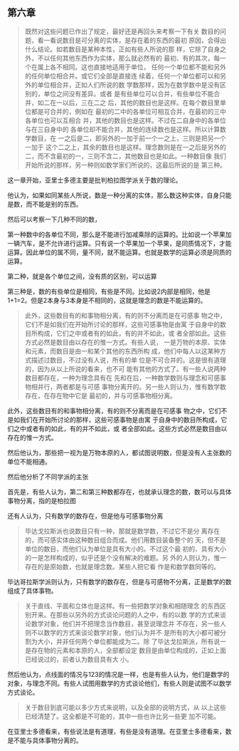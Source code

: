 <h2>第六章</h2><blockquote data-pid="M4dqge9S">既然对这些问题已作出了规定，最好还是再回头来考察一下有关 数目的问题，看一看说数目是可分离的实体，是存在着的东西的最初 原因，会得出什么结论。如若数目是某种本性，正如有些人所说的那 样，它除了自身之外，不以任何其他东西作为实体，那么就必然有的 最初、有的其次，每一个在属上各不相同。这也直接地适用于单位， 任何一个单位都不能和另外的任何单位相合并。或它们全部是直接连 续着，任何一个单位都可以和另外的单位相合并，正如人们所说的数 学数那样，因为在数学数中是没有区别的，单位之间没有差异。或者 是有些单位可以合并，有些单位不能合并，如二在一以后，三在二之 后，其他的数目也是这样。在每个数目里单位都是可合并的，例如在 最初的二中的各单位可相互合并，在最初的三中各单位也可以互相合 并，其他的数目也是这样。不过在二自身中的各单位与在三自身中的 各单位却不能合并，其他的连续数也是这样。所以计算数学数目，在 一之后是二，即另外的一加于前一个一之上，三则是把另一个一加于 这个二之上，其余的数目也是这样。理念数则是在一之后是另外的 二，而不含最初的一，三则不含二，其他数目也是如此。一种数目像 我们开始所说的那样，另一种则如数学家们所说的，这最后所说的是 第三种。 </blockquote><p data-pid="YvDoKxrv">这一章开始，亚里士多德主要是批判柏拉图学派关于数的理论。</p><p data-pid="LiuwniKh">他认为，如果如同某些人所说，数是一种分离的实体，那么数这种实体，自身只能是数，而不能是别的东西。</p><p data-pid="K9gyYX2t">然后可以考察一下几种不同的数，</p><p data-pid="a5o_XOCU">第一种数中的各单位不同，那么是不能进行加减乘除的运算的。比如说一个苹果加一辆汽车，是不允许进行运算。只有说一个苹果加一个苹果，是同质情况下，才能运算。因此单位的属不同，量不同，就不能运算。也就是数学的运算必须是同质的运算。</p><p data-pid="7z_M7Iz1">第二种，就是各个单位之间，没有质的区别，可以运算</p><p data-pid="LGZcHaDG">第三种是，数的有些单位是相同，有些是不同。比如说2内部是相同，他是1+1=2。但是2本身与3本身是不相同的，这就是理念的数是不能运算的。</p><blockquote data-pid="H1UnD7z2">此外，这些数目有的和事物相分离，有的则不分离而是在可感事 物之中，它们不是如我们在开始所讨论的那样，这些可感事物是由寓 于自身中的数目所构成，它们之中或者有的如此，有的并不如此，或 者全部如此。这些方式必然是数目由以存在的惟一方式。有些人说， 一是万物的本原、实体和元素，而数目是由一和某个其他的东西所构 成，他们中每人以这某种方式描述过数目，不过没有人说，所有的单 位是不可合并的。这是很有道理的，因为从以上所说的看来，也不可 能有其他的方式了。有一些人说两种数目都存在，一种为理念具有在 先和在后，一种数学数则与理念和可感事物相并行，两者都是与可感 事物分离开的。另一些人则认为，惟有数学数存在，在存在物中它是 最初的，并与可感事物相分离。 </blockquote><p data-pid="Ds8zGFA_">此外，这些数目有的和事物相分离，有的则不分离而是在可感事 物之中，它们不是如我们在开始所讨论的那样，这些可感事物是由寓 于自身中的数目所构成，它们之中或者有的如此，有的并不如此，或 者全部如此。这些方式必然是数目由以存在的惟一方式。</p><p data-pid="CI_pprCX">然后他认为，那些把一视为是万物本原的人，都试图说明数，但是没有人主张数的单位不能相通。</p><p data-pid="VzFUo0Ar">然后他分析了不同学派的主张</p><p data-pid="HhdJ--WU">首先是，有些人认为，第二和第三种数都存在，也就承认理念的数，数可以与具体事物分离，指的是柏拉图</p><p data-pid="KqISMC-2">还有人认为，只有数学的数存在，但是他与可感事物分离</p><blockquote data-pid="fLdRn_15">毕达戈拉斯派也说数目只有一种，那就是数学数，不过它不是分 离存在的，而可感实体由这种数目组合而成。他们用数目装备整个的 天，但不是单位的数目，而他们认为单位是具有大小的。不过这个最 初的、具有大小的一是怎样构成的，似乎还是个没有解决的难题。另 外的人则认为，惟一存在的是原始数，也就是理念数。某些人把它看 作是和数学数同等的。</blockquote><p data-pid="M09_DNxw">毕达哥拉斯学派则认为，只有数学的数存在，但是与可感物不分离，正是数学的数组成了具体事物。</p><blockquote data-pid="ohG_6S0H">关于直线、平面和立体也是这样。有一些把数学对象和相随理念 的东西区别开来。在那些以另外的方式谈论问题的人之中，有的以数 学的方式来谈论数学对象，他们并不把理念当作数目，甚至说理念并 不存在，另一些人则不以数学的方式来谈论数学对象，他们认为并不 是所有的大小都可被分割为大小，并非任何两个单位都能成为二。除 了毕达戈拉斯派，所有说一是存在物的元素和本原的人，全部都设定 数目是由单位构成的，正如上面已经说过的，前者认为数目具有大 小。 </blockquote><p data-pid="MiZqOAuw">然后他认为，点线面的情况与123的情况是一样，也是有些人认为，他们是数学的对象，与理念不同。有些人试图用数学的方式谈论他们，有些人则是试图不以数学方式谈论。</p><blockquote data-pid="EatNK-Tu">关于数目到底可能以多少方式来说明，以及全部的说明方式，从 以上这些已经清楚了。这全都是不可能的，其中一些也许比另一些更 加不可能。</blockquote><p data-pid="r3oeUHi5">在亚里士多德看来，有些说法是有道理，有些是没有道理。在亚里士多德看来，数是不能与具体事物分离的。</p><p></p>